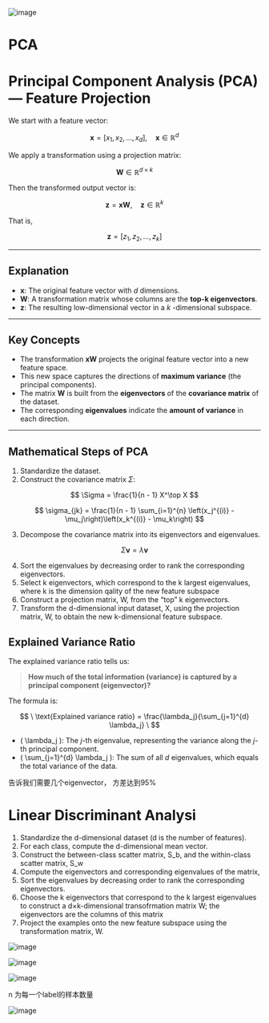 ![image](https://github.com/user-attachments/assets/14b29e8b-3731-411d-8591-c693bef9fe85)


# PCA 

#  Principal Component Analysis (PCA) — Feature Projection

We start with a feature vector:

$$
\mathbf{x} = [x_1, x_2, \dots, x_d], \quad \mathbf{x} \in \mathbb{R}^d
$$

We apply a transformation using a projection matrix:

$$
\mathbf{W} \in \mathbb{R}^{d \times k}
$$

Then the transformed output vector is:

$$
\mathbf{z} = \mathbf{x} \mathbf{W}, \quad \mathbf{z} \in \mathbb{R}^k
$$

That is,

$$
\mathbf{z} = [z_1, z_2, \dots, z_k]
$$

---

##  Explanation

- **x**: The original feature vector with $d$ dimensions.
- **W**: A transformation matrix whose columns are the **top-k eigenvectors**.
- **z**: The resulting low-dimensional vector in a $k$ -dimensional subspace.

---

##  Key Concepts

- The transformation $\mathbf{xW}$ projects the original feature vector into a new feature space.
- This new space captures the directions of **maximum variance** (the principal components).
- The matrix $\mathbf{W}$ is built from the **eigenvectors** of the **covariance matrix** of the dataset.
- The corresponding **eigenvalues** indicate the **amount of variance** in each direction.

---

##  Mathematical Steps of PCA

1. Standardize the dataset.
2. Construct the covariance matrix $\Sigma$:
   
$$
   \Sigma = \frac{1}{n - 1} X^\top X
$$


$$
\sigma_{jk} = \frac{1}{n - 1} \sum_{i=1}^{n} \left(x_j^{(i)} - \mu_j\right)\left(x_k^{(i)} - \mu_k\right) 
$$ 


3. Decompose the covariance matrix into its eigenvectors and eigenvalues.   

$$
\Sigma \mathbf{v} = \lambda \mathbf{v}
$$

4. Sort the eigenvalues by decreasing order to rank the corresponding eigenvectors.
5. Select k eigenvectors, which correspond to the k largest eigenvalues, where k is the dimension qality of the new feature subspace 
6. Construct a projection matrix, W, from the “top” k eigenvectors.
7. Transform the d-dimensional input dataset, X, using the projection matrix, W, to obtain the new k-dimensional feature subspace.

## Explained Variance Ratio

The explained variance ratio tells us:

> **How much of the total information (variance) is captured by a principal component (eigenvector)?**

The formula is:

$$
\
\text{Explained variance ratio} = \frac{\lambda_j}{\sum_{j=1}^{d} \lambda_j}
\
$$ 


- \( \lambda_j \): The *j*-th eigenvalue, representing the variance along the *j*-th principal component.
- \( \sum_{j=1}^{d} \lambda_j \): The sum of all *d* eigenvalues, which equals the total variance of the data.

告诉我们需要几个eigenvector， 方差达到95% 


 # Linear Discriminant Analysi 

 1. Standardize the d-dimensional dataset (d is the number of features).
 2. For each class, compute the d-dimensional mean vector.
 3. Construct the between-class scatter matrix, S_b, and the within-class scatter matrix, S_w
 4. Compute the eigenvectors and corresponding eigenvalues of the matrix,
 5. Sort the eigenvalues by decreasing order to rank the corresponding eigenvectors.
 6. Choose the k eigenvectors that correspond to the k largest eigenvalues to construct a d×k-dimensional transofrmation matrix W; the eigenvectors  are the columns of this matrix
 7. Project the examples onto the new feature subspace using the transformation matrix, W.

![image](https://github.com/user-attachments/assets/8db1d303-5f67-4e45-b873-99a66912d638)

![image](https://github.com/user-attachments/assets/ca1a7cc9-cafa-4ef5-bc15-d74f7983c890)

![image](https://github.com/user-attachments/assets/1fdd8f23-d74e-433d-b2af-af3d8ee08e6e)

n 为每一个label的样本数量 <br> 


![image](https://github.com/user-attachments/assets/9d03af05-e43f-46f9-8b04-1de469a6cf46)

